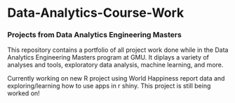 # Data-Analytics-Course-Work
### Projects from Data Analytics Engineering Masters

This repository contains a portfolio of all project work done while in the Data Analytics Engineering Masters program at GMU. It diplays a variety of analyses and tools, exploratory data analysis, machine learning, and more.

Currently working on new R project using World Happiness report data and exploring/learning how to use apps in r shiny. This project is still being worked on!
